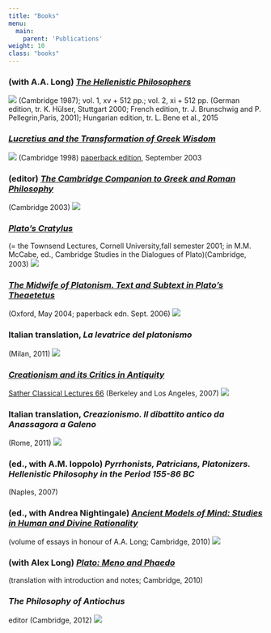 ```yaml
---
title: "Books"
menu:
  main:
    parent: 'Publications'
weight: 10
class: "books"
---
```


### (with A.A. Long) _[The Hellenistic Philosophers](http://www.cambridge.org/catalogue/catalogue.asp?isbn=0521275563)_
![](../bookcovers/LS.gif)
(Cambridge 1987); vol. 1, xv + 512 pp.; vol. 2, xi + 512 pp. (German edition, tr. K. Hülser, Stuttgart 2000; French edition, tr. J. Brunschwig and P. Pellegrin,Paris, 2001); Hungarian edition, tr. L. Bene et al., 2015

### _[Lucretius and the Transformation of Greek Wisdom](http://uk.cambridge.org/catalogue/catalogue.asp?isbn=0521570328)_
![](../bookcovers/Lucr.jpg)
(Cambridge 1998)
[paperback edition](http://www.cambridge.org/catalogue/catalogue.asp?isbn=0521542146), September 2003


### (editor) _[The Cambridge Companion to Greek and Roman Philosophy ](http://www.cambridge.org/catalogue/catalogue.asp?isbn=0521775035)_
(Cambridge 2003)
![](../bookcovers/CC.gif)

### _[Plato’s Cratylus](http://www.cambridge.org/catalogue/catalogue.asp?isbn=0521584922)_
(= the Townsend Lectures, Cornell University,fall semester 2001; in M.M. McCabe, ed., Cambridge Studies in the Dialogues of Plato)(Cambridge, 2003)
![](../bookcovers/Crat.gif)

### _[The Midwife of Platonism. Text and Subtext in Plato’s Theaetetus](http://www.oup.co.uk/isbn/0-19-926703-0)_
(Oxford, May 2004; paperback edn. Sept. 2006)
![](../bookcovers/midwife.gif)

### Italian translation, _La levatrice del platonismo_
(Milan, 2011)
![](../bookcovers/levatrice.jpg)

### _[Creationism and its Critics in Antiquity](http://www.ucpress.edu/books/pages/10999.html)_
[ Sather Classical Lectures 66](http://www.berkeley.edu/news/berkeleyan/2004/09/16_sather.shtml)
(Berkeley and Los Angeles, 2007)
![](../bookcovers/Creationism.gif)

### Italian translation, _Creazionismo. Il dibattito antico da Anassagora a Galeno_
(Rome, 2011)
![](../bookcovers/Creazionismo.jpg)

### (ed., with A.M. Ioppolo) _Pyrrhonists, Patricians, Platonizers. Hellenistic Philosophy in the Period 155-86 BC_
(Naples, 2007)

### (ed., with Andrea Nightingale) _[Ancient Models of Mind: Studies in Human and Divine Rationality](http://www.cambridge.org/gb/knowledge/isbn/item2702836/?site_locale=en_GB)_
(volume of essays in honour of A.A. Long; Cambridge, 2010)
![](../bookcovers/Models.jpg)

### (with Alex Long) _[Plato: Meno and Phaedo](http://www.cambridge.org/gb/knowledge/isbn/item5562839/?site_locale=en_GB)_
(translation with introduction and notes; Cambridge, 2010)

### _The Philosophy of Antiochus_
 editor (Cambridge, 2012)
![](../bookcovers/Antiochus.jpg)
